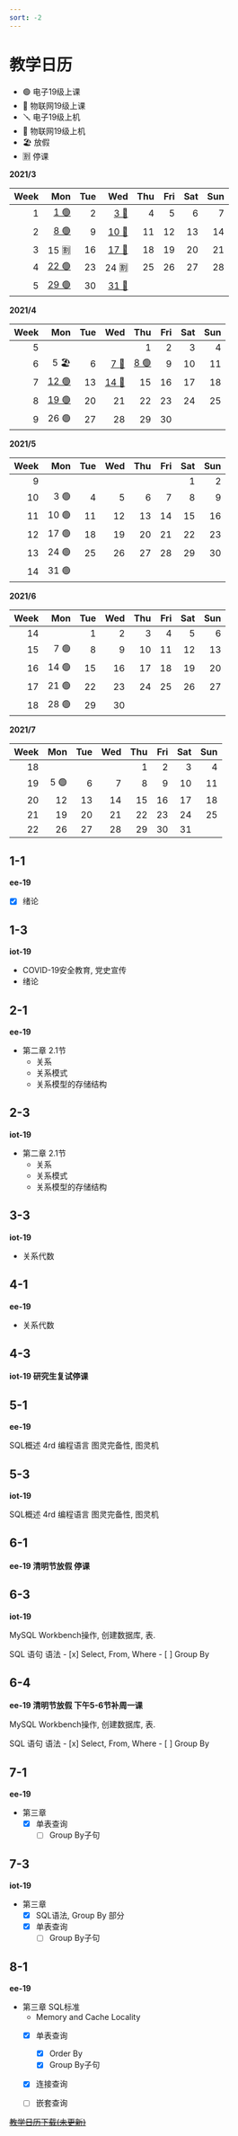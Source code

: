 ```yaml
---
sort: -2
---
```


# 教学日历

- 🟢 电子19级上课
- 🔴 物联网19级上课
- 🪛 电子19级上机
- 🧰 物联网19级上机
- 🏖️ 放假
- 🈹 停课

**2021/3**

|Week|Mon|Tue|Wed|Thu|Fri|Sat|Sun|
|-:|-:|-:|-:|-:|-:|-:|-:|
|1|[1 🟢](#1-1)|2| [3 🔴](#1-3) |4|5|6|7|
|2|[8 🟢](#2-1)|9|[10 🔴](#2-3) |11|12|13|14|
|3|15 🈹|16|[17 🔴](#3-3)|18|19|20|21|
|4|[22 🟢](#4-1)|23|24 🈹|25|26|27|28|
|5|[29 🟢](#5-1)|30|[31 🔴](#5-3)|


**2021/4**

|Week|Mon|Tue|Wed|Thu|Fri|Sat|Sun|
|-:|-:|-:|-:|-:|-:|-:|-:|
|5| | | |1|2|3|4|
|6|5 🏖️|6|[7 🔴](#6-3)|[8 🟢](#6-4)|9|10|11|
|7|[12 🟢](#7-1)|13|[14 🔴](#7-3)|15|16|17|18|
|8|[19 🟢](#8-1)|20|21|22|23|24|25|
|9|26 🟢|27|28|29|30|

**2021/5**

|Week|Mon|Tue|Wed|Thu|Fri|Sat|Sun|
|-:|-:|-:|-:|-:|-:|-:|-:|
|9| | | | | |1|2|
|10|3 🟢|4|5|6|7|8|9|
|11|10 🟢|11|12|13|14|15|16|
|12|17 🟢|18|19|20|21|22|23|
|13|24 🟢|25|26|27|28|29|30|
|14|31 🟢|

**2021/6**

|Week|Mon|Tue|Wed|Thu|Fri|Sat|Sun|
|-:|-:|-:|-:|-:|-:|-:|-:|
|14| |1|2|3|4|5|6|
|15|7 🟢|8|9|10|11|12|13|
|16|14 🟢|15|16|17|18|19|20|
|17|21 🟢|22|23|24|25|26|27|
|18|28 🟢|29|30|

**2021/7**

|Week|Mon|Tue|Wed|Thu|Fri|Sat|Sun|
|-:|-:|-:|-:|-:|-:|-:|-:|
|18|  |  | |1|2|3|4|
|19|5 🟢|6|7|8|9|10|11|
|20|12|13|14|15|16|17|18|
|21|19|20|21|22|23|24|25|
|22|26|27|28|29|30|31|

## 1-1

**ee-19**

- [x] 绪论

## 1-3

**iot-19**

* COVID-19安全教育, 党史宣传
* 绪论

## 2-1

**ee-19**

* 第二章 2.1节
    * 关系
    * 关系模式
    * 关系模型的存储结构

## 2-3

**iot-19**

* 第二章 2.1节
    * 关系
    * 关系模式
    * 关系模型的存储结构

## 3-3

**iot-19**

* 关系代数

## 4-1

**ee-19**

* 关系代数

## 4-3

**iot-19 研究生复试停课**

## 5-1

**ee-19**

SQL概述
4rd 编程语言
图灵完备性, 图灵机

## 5-3

**iot-19**

SQL概述
4rd 编程语言
图灵完备性, 图灵机

## 6-1

**ee-19 清明节放假 停课**

## 6-3

**iot-19**

MySQL Workbench操作, 创建数据库, 表.

SQL 语句 语法 
    - [x] Select, From, Where
    - [ ] Group By

## 6-4

**ee-19 清明节放假 下午5-6节补周一课**

MySQL Workbench操作, 创建数据库, 表.

SQL 语句 语法 
    - [x] Select, From, Where
    - [ ] Group By

## 7-1

**ee-19**

* 第三章
    - [x] 单表查询
        - [ ] Group By子句

## 7-3

**iot-19**

* 第三章
    - [x] SQL语法, Group By 部分
    - [x] 单表查询
        - [ ] Group By子句

## 8-1

**ee-19**

* 第三章 SQL标准
    - Memory and Cache Locality
    - [x] 单表查询
        - [x] Order By
        - [x] Group By子句
    - [x] 连接查询
    - [ ] 嵌套查询


[~~教学日历下载(未更新)~~](../../assets/file/db_calendar_spring2021.pdf)